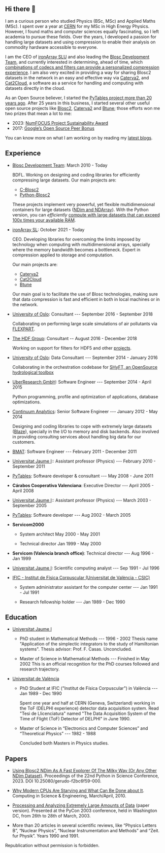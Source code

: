 ## Hi there 👋

<!--
**FrancescAlted/FrancescAlted** is a ✨ _special_ ✨ repository because its `README.md` (this file) appears on your GitHub profile.

-->

I am a curious person who studied Physics (BSc, MSc) and Applied Maths (MSc). I spent over a year at [CERN](https://home.cern) for my MSc in High Energy Physics. However, I found maths and computer sciences equally fascinating, so I left academia to pursue these fields. Over the years, I developed a passion for handling large datasets and using compression to enable their analysis on commodity hardware accessible to everyone.

I am the CEO of [ironArray SLU](https://ironarray.io) and also leading the [Blosc Development Team](https://blosc.org), and currently interested in determining, ahead of time, which [combinations of codecs and filters can provide a personalized compression experience](https://ironarray.io/btune). I am also very excited in providing a way for sharing Blosc2 datasets in the network in an easy and effective way via [Caterva2](https://ironarray.io/caterva2-doc/index.html), and [Cat2Cloud](https://ironarray.io/cat2cloud), a software as a service for handling and computing with datasets directly in the cloud.

As an Open Source believer, I started the [PyTables project more than 20 years ago](https://www.blosc.org/posts/pytables-20years/).  After 25 years in this business, I started several other useful open source projects like [Blosc2](https://blosc.org), [Caterva2](https://github.com/ironArray/Caterva2) and [Btune](https://github.com/ironArray/Blosc2-Btune); those efforts won me two prizes that mean a lot to me:

* 2023: [NumFOCUS Project Sustainability Award](https://www.blosc.org/docs/NumFOCUS-Sustainability-Award.jpg)
* 2017: [Google’s Open Source Peer Bonus](https://opensource.googleblog.com/2017/10/more-open-source-peer-bonus-winners.html)

You can know more on what I am working on by reading my [latest blogs](https://www.blosc.org/authors/francesc-alted).

## Experience

  - [Blosc Development Team](https://blosc.org): March 2010 - Today

     BDFL. Working on designing and coding libraries for efficiently compressing large datasets. Our main projects are:
     + [C-Blosc2](https://github.com/Blosc/c-blosc2)
     + [Python-Blosc2](https://github.com/Blosc/python-blosc2)
     
     These projects implement very powerful, yet flexible multidimensional containers for large datasets ([NDim and NDArray](https://www.blosc.org/posts/blosc2-ndim-intro)). With the Python version, you can *efficiently* [compute with large datasets that can exceed 100x times your available RAM](https://ironarray.io/blog/compute-bigger).
    
  - [ironArray SL](https://ironarray.io): October 2021 - Today

     CEO.  Developing libraries for overcoming the limits imposed by technology when computing with multidimensional arrays, specially where the memory bandwidth becomes a bottleneck.  Expert in compression applied to storage and computation.

    Our main projects are:
    + [Caterva2](https://ironarray.io/caterva2)
    + [Cat2Cloud](https://ironarray.io/cat2cloud)
    + [Btune](https://ironarray.io/btune)
   
    Our main goal is to facilitate the use of Blosc technologies, making sure that data compression is fast and efficient in both in local machines or in the network.

  - [University of Oslo](http://www.mn.uio.no/geo/english/): Consultant --- September 2016 - September 2018

    Collaborating on performing large scale simulations of air pollutants via [FLEXPART](https://www.flexpart.eu/wiki).

  - [The HDF Group](https://www.hdfgroup.org): Consultant -- August 2016 - December 2018

    Working on support for filters for HDF5 and other [projects](https://www.hdfgroup.org/2017/08/handling-ingesting-data-streams-500k-messs/).

  - [University of Oslo](http://www.mn.uio.no/geo/english/): Data Consultant --- September 2014 - January 2016

    Collaborating in the orchestration codebase for [SHyFT, an OpenSource hydrological toolbox](https://github.com/statkraft/shyft)

  - [UberResearch GmbH](http://www.uberresearch.com/): Software Engineer --- September 2014 - April 2015

    Python programming, profile and optimization of applications, database optimizations.

  - [Continuum Analytics](http://www.continuum.io): Senior Software Engineer --- January 2012 - May 2014

    Designing and coding libraries to cope with extremely large datasets ([Blaze](http://blaze.pydata.org)), specially in the I/O to memory and disk backends.  Also involved in providing consulting services about handling big data for our customers.

  - [BMAT](http://www.bmat.com): Software Engineer ---	February 2011 - December 2011

  - [Universitat Jaume I](http://www.uji.es):: Assistant professor (Physics) --- February 2010 - September 2011

  - [PyTables](http://www.pytables.org): Software developer & consultant --- May 2008 - June 2011

  - **Cárabos Cooperativa Valenciana**: Executive Director --- April 2005 - April 2008

  - [Universitat Jaume I](http://www.uji.es):: Assistant professor (Physics) --- March 2003 - September 2005

  - [PyTables](http://www.pytables.org): Software developer --- Aug 2002 - March 2005

  - **Servicom2000**
    * System architect	May 2000 - May 2001

    * Technical director	Jan 1999 - May 2000

  - **Servicom (Valencia branch office)**: Technical director --- Aug 1996 - Jan 1999

  - [Universitat Jaume I](http://www.uji.es): Scientific computing analyst --- Sep 1991 - Jul 1996

  - [IFIC - Institut de Física Corpuscular (Universitat de València - CSIC)](http://webific.ific.uv.es/web/en)

    * System administrator assistant for the computer center --- Jan 1991 - Jul 1991

    * Research fellowship holder --- Jan 1989 - Dec 1990

## Education

  - [Universitat Jaume I](http://www.uji.es)

    * PhD student in Mathematical Methods --- 1996 - 2002
      Thesis name "Application of the simplectic integrators to the study of Hamiltonian systems". Thesis advisor: Prof. F. Casas. Unconcluded.

    * Master of Science in Mathematical Methods --- Finished in May 2002
      This is an official recognition for the PhD courses followed and research trajectory.

  - [Universitat de València](http://www.uv.es)
    * PhD Student at IFIC ("Institut de Física Corpuscular") in València --- Jan 1989 - Dec 1990

      Spent one year and half at CERN (Geneva, Switzerland) working in the ToF (DELPHI experience) detector data acquisition system. Read "Tesi de Llicenciatura" named "The Data Acquisition System of the Time of Flight (ToF) Detector of DELPHI" in June 1990.

    * Master of Science in “Electronics and Computer Sciences” and “Theoretical Physics” --- 1982 - 1988

      Concluded both Masters in Physics studies.


## Papers

  * [Using Blosc2 NDim As A Fast Explorer Of The Milky Way (Or Any Other NDim Dataset)](https://conference.scipy.org/proceedings/scipy2023/Francesc_Alted.html). Proceedings of the 22nd Python in Science Conference, 2023. DOI 10.25080/gerudo-f2bc6f59-000.
  
  * [Why Modern CPUs Are Starving and What Can Be Done about It](http://www.blosc.org/docs/CISE-12-2-ScientificPro.pdf). Computing in Science & Engineering, March/April, 2010.

  * [Processing and Analyzing Extremely Large Amounts of Data](http://www.blosc.org/docs/pycon2003-paper.pdf) (paper version). Presented at the PyCon 2003 conference, held in Washington DC, from 26th to 28th of March, 2003.

  * More than 20 articles in several scientific reviews, like “Physics Letters B”, “Nuclear Physics”, “Nuclear Instrumentation and Methods” and “Zeit. fur Physik”. Years 1990 and 1991.

Republication without permission is forbidden.


